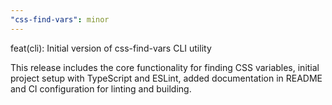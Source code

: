 ```yaml
---
"css-find-vars": minor
---
```


feat(cli): Initial version of css-find-vars CLI utility

This release includes the core functionality for finding CSS variables, initial project setup with TypeScript and ESLint, added documentation in README and CI configuration for linting and building.
